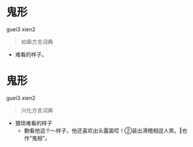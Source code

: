 # 鬼形
guei3 xien2
> 如皋方言词典
- 难看的样子。

# 鬼形
guei3 xien2
> 兴化方言词典
- 猥琐难看的样子
  - 覅看他这个～样子，他还喜欢出头露面哎！②装出滑稽相逗人笑。‖也作“鬼相”。
